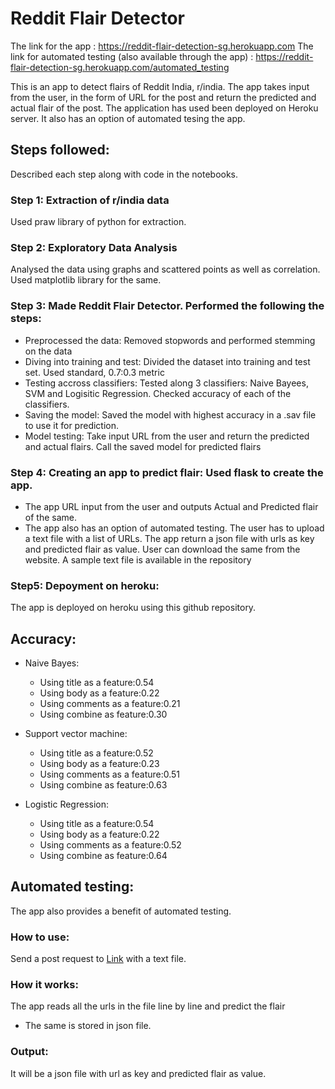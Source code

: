 # Reddit Flair Detector

The link for the app : https://reddit-flair-detection-sg.herokuapp.com
The link for automated testing (also available through the app) : https://reddit-flair-detection-sg.herokuapp.com/automated_testing

This is an app to detect flairs of Reddit India, r/india. 
The app takes input from the user, in the form of URL for the post and return the predicted and actual flair of the post. The application has used been deployed on Heroku server. It also has an option of automated tesing the app. 

## Steps followed:

Described each step along with code in the notebooks. 

### Step 1: Extraction of r/india data 
Used praw library of python for extraction.

### Step 2: Exploratory Data Analysis
Analysed the data using graphs and scattered points as well as correlation. Used matplotlib library for the same.

### Step 3: Made Reddit Flair Detector. Performed the following the steps:
- Preprocessed the data: Removed stopwords and performed stemming on the data
- Diving into training and test: Divided the dataset into training and   test set. Used standard, 0.7:0.3 metric
- Testing accross classifiers: Tested along 3 classifiers: Naive Bayees, SVM   and Logisitic Regression. Checked accuracy of each of the classifiers.
- Saving the model: Saved the model with highest accuracy in a .sav file to   use it for prediction. 
- Model testing: Take input URL from the user and return the predicted and    actual flairs. Call the saved model for predicted flairs

### Step 4: Creating an app to predict flair: Used flask to create the app. 
- The app URL input from the user and outputs Actual and Predicted flair of   the same.
- The app also has an option of automated testing. The user has to upload a text file with a list of URLs. The app return a json file with urls as key and predicted flair as value. User can download the same from the website. A sample text file is available in the repository

### Step5: Depoyment on heroku: 
The app is deployed on heroku using this github repository. 


## Accuracy:
- Naive Bayes: 

	- Using title as a feature:0.54
	- Using body as a feature:0.22
	- Using comments as a feature:0.21
	- Using combine as feature:0.30
	
- Support vector machine:
	- Using title as a feature:0.52
	- Using body as a feature:0.23
	- Using comments as a feature:0.51
	- Using combine as feature:0.63
	
- Logistic Regression:
	- Using title as a feature:0.54
	- Using body as a feature:0.22
	- Using comments as a feature:0.52
	- Using combine as feature:0.64	
	
## Automated testing:

The app also provides a benefit of automated testing.

### How to use:

Send a post request to [Link](https://reddit-flair-detection-sg.herokuapp.com/automated_testing) with a text file.

### How it works:
The app reads all the urls in the file line by line and predict the flair
- The same is stored in json file.

### Output:

It will be a json file with url as key and predicted flair as value.

    
